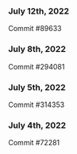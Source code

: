### July 12th, 2022

Commit #89633

### July 8th, 2022

Commit #294081

### July 5th, 2022

Commit #314353


### July 4th, 2022

Commit #72281
